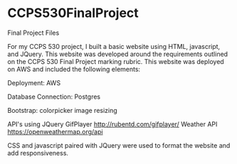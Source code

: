 # CCPS530FinalProject
Final Project Files

For my CCPS 530 project, I built a basic website using HTML, javascript, and JQuery. This website was developed around the requirements outlined on the CCPS 530 Final Project marking rubric. This website was deployed on AWS and included the following elements:

Deployment: 
AWS

Database Connection:
Postgres 

Bootstrap:
colorpicker
image resizing

API's using JQuery
GifPlayer
http://rubentd.com/gifplayer/
Weather API
https://openweathermap.org/api

CSS and javascript paired with JQuery were used to format the website and add responsiveness.
